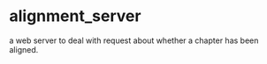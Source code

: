 alignment_server
================

a web server to deal with request about whether a chapter has been aligned.
